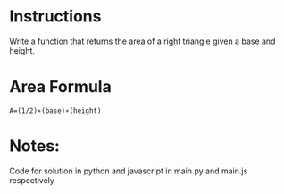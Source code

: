 # Instructions

Write a function that returns the area of a right triangle given a base and height.

# Area Formula

```
A=(1/2)∗(base)∗(height)
```
# Notes:
Code for solution in python and javascript in main.py and main.js respectively